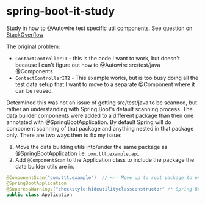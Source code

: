 # spring-boot-it-study
Study in how to @Autowire test specific util components.
See question on [StackOverflow](https://stackoverflow.com/questions/53346814/spring-boot-how-to-define-components-in-src-test-so-they-can-autowire-into-tes)

The original problem:
- `ContactControllerIT` - this is the code I want to work, but doesn't because I can't figure out how to @Autowire src/test/java @Components
- `ContactControllerIT2` - This example works, but is too busy doing all the test data setup that I want to move to a separate @Component where it can be reused. 

Determined this was not an issue of getting src/test/java to be scanned, but rather an understanding with Spring Boot's default scanning process.
The data builder components were added to a different package than then one annotated with @SpringBootApplication.  By default Spring will do component scanning of that package and anything nested
in that package only.  There are two ways then to fix my issue:

1. Move the data building utils into/under the same package as @SpringBootApplication i.e. `com.ttt.example.api`
2. Add `@ComponentScan` to the Application class to include the package the data builder utils are in.

  ```Java
  @ComponentScan("com.ttt.example")  // <-- Move up to root package to ensure all my components are scanned
  @SpringBootApplication
  @SuppressWarnings("checkstyle:hideutilityclassconstructor" /* Spring Boot requires default constructor on Application */)
  public class Application
  ```

